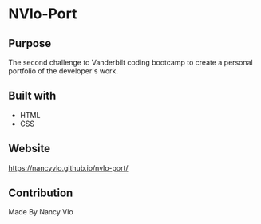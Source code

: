 # NVlo-Port

## Purpose 
The second challenge to Vanderbilt coding bootcamp to create a personal portfolio of the developer's work.

## Built with 
* HTML
* CSS 

## Website
https://nancyvlo.github.io/nvlo-port/

## Contribution 
Made By Nancy Vlo


